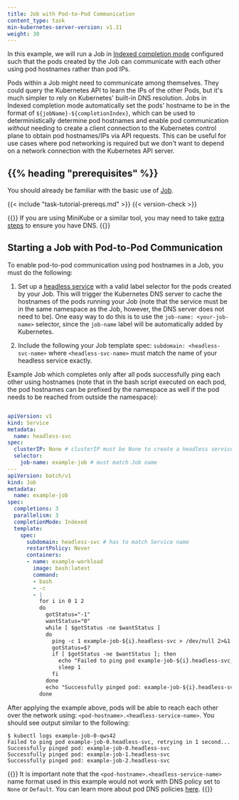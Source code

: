 ```yaml
---
title: Job with Pod-to-Pod Communication
content_type: task
min-kubernetes-server-version: v1.21
weight: 30
---
```


<!-- overview -->

In this example, we will run a Job in [Indexed completion mode](https://kubernetes.io/blog/2021/04/19/introducing-indexed-jobs/) configured such that
the pods created by the Job can communicate with each other using pod hostnames rather than pod IPs.

Pods within a Job might need to communicate among themselves. They could query the Kubernetes API
to learn the IPs of the other Pods, but it's much simpler to rely on Kubernetes' built-in DNS resolution.
Jobs in Indexed completion mode automatically set the pods' hostname to be in the format of
`${jobName}-${completionIndex}`, which can be used to deterministically determine
pod hostnames and enable pod communication *without* needing to create a client connection to
the Kubernetes control plane to obtain pod hostnames/IPs via API requests. This can be useful
for use cases where pod networking is required but we don't want to depend on a network 
connection with the Kubernetes API server.

## {{% heading "prerequisites" %}}

You should already be familiar with the basic use of [Job](/docs/concepts/workloads/controllers/job/).

{{< include "task-tutorial-prereqs.md" >}} {{< version-check >}}

{{<note>}} If you are using MiniKube or a similar tool, you may need to take [extra steps](https://minikube.sigs.k8s.io/docs/handbook/addons/ingress-dns/) to ensure you have DNS. {{</note>}}

<!-- steps -->

## Starting a Job with Pod-to-Pod Communication

To enable pod-to-pod communication using pod hostnames in a Job, you must do the following:

1. Set up a [headless service](https://kubernetes.io/docs/concepts/services-networking/service/#headless-services)
with a valid label selector for the pods created by your Job. This will trigger the 
Kubernetes DNS server to cache the hostnames of 
the pods running your Job (note that the service must be in the same namespace as 
the Job, however, the DNS server does not need to be). One easy way to do this is to use the `job-name: <your-job-name>` selector, since the `job-name` label will be automatically added by Kubernetes. 

2. Include the following your Job template spec: `subdomain: <headless-svc-name>`
   where `<headless-svc-name>` must match the name of your headless service
   exactly. 

Example Job which completes only after all pods successfully ping each other using hostnames (note that in the bash script executed on each pod, the pod hostnames can be prefixed by the namespace as well 
if the pod needs to be reached from outside the namespace):

```yaml

apiVersion: v1
kind: Service
metadata:
  name: headless-svc
spec:
  clusterIP: None # clusterIP must be None to create a headless service
  selector:
    job-name: example-job # must match Job name
---
apiVersion: batch/v1
kind: Job
metadata:
  name: example-job
spec:
  completions: 3
  parallelism: 3
  completionMode: Indexed
  template:
    spec:
      subdomain: headless-svc # has to match Service name
      restartPolicy: Never
      containers:
      - name: example-workload
        image: bash:latest
        command:
        - bash
        - -c
        - |
          for i in 0 1 2
          do
            gotStatus="-1"
            wantStatus="0"             
            while [ $gotStatus -ne $wantStatus ]
            do                                       
              ping -c 1 example-job-${i}.headless-svc > /dev/null 2>&1
              gotStatus=$?                
              if [ $gotStatus -ne $wantStatus ]; then
                echo "Failed to ping pod example-job-${i}.headless-svc, retrying in 1 second..."
                sleep 1
              fi
            done                                                         
            echo "Successfully pinged pod: example-job-${i}.headless-svc"
          done
```

After applying the example above, pods will be able to reach each other over the network
using: `<pod-hostname>.<headless-service-name>`. You should see output similar to the following:
```
$ kubectl logs example-job-0-qws42
Failed to ping pod example-job-0.headless-svc, retrying in 1 second...
Successfully pinged pod: example-job-0.headless-svc
Successfully pinged pod: example-job-1.headless-svc
Successfully pinged pod: example-job-2.headless-svc
```
{{<note>}} It is important note that the `<pod-hostname>.<headless-service-name>` name format used
in this example would not work with DNS policy set to `None` or `Default`. You can learn more about pod
DNS policies [here](https://kubernetes.io/docs/concepts/services-networking/dns-pod-service/#pod-s-dns-policy). {{</note>}}
